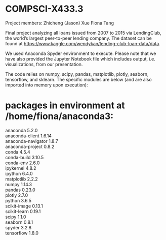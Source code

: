 # COMPSCI-X433.3

Project members: 
Zhicheng (Jason) Xue
Fiona Tang

Final project analyzing all loans issued from 2007 to 2015 via LendingClub, the world’s largest peer-to-peer lending company. The dataset can be found at https://www.kaggle.com/wendykan/lending-club-loan-data/data.

We used Anaconda Spyder environment to execute. Please note that we have also provided the Jupyter Notebook file which includes output, i.e. visualizations, from our presentation.

The code relies on numpy, scipy, pandas, matplotlib, plotly, seaborn, tensorflow, and sklearn. The specific modules are below (and are also imported into memory upon execution):

# packages in environment at /home/fiona/anaconda3:
anaconda 5.2.0    
anaconda-client 1.6.14     
anaconda-navigator 1.8.7     
anaconda-project 0.8.2     
conda 4.5.4            
conda-build 3.10.5            
conda-env 2.6.0          
ipykernel 4.8.2                
ipython 6.4.0              
matplotlib 2.2.2         
numpy 1.14.3       
pandas 0.23.0      
plotly 2.7.0              
python 3.6.5            
scikit-image 0.13.1      
scikit-learn 0.19.1  
scipy 1.1.0         
seaborn 0.8.1    
spyder 3.2.8             
tensorflow 1.8.0 
